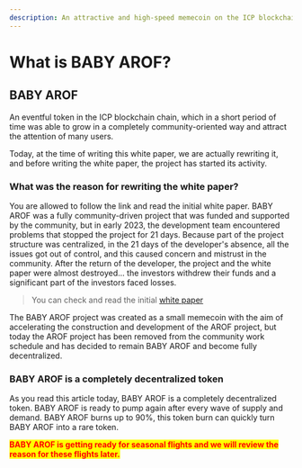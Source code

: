 ```yaml
---
description: An attractive and high-speed memecoin on the ICP blockchain chain
---
```


# What is BABY AROF?

## BABY AROF

An eventful token in the ICP blockchain chain, which in a short period of time was able to grow in a completely community-oriented way and attract the attention of many users.

Today, at the time of writing this white paper, we are actually rewriting it, and before writing the white paper, the project has started its activity.

### What was the reason for rewriting the white paper?

You are allowed to follow the link and read the initial white paper. BABY AROF was a fully community-driven project that was funded and supported by the community, but in early 2023, the development team encountered problems that stopped the project for 21 days. Because part of the project structure was centralized, in the 21 days of the developer's absence, all the issues got out of control, and this caused concern and mistrust in the community. After the return of the developer, the project and the white paper were almost destroyed... the investors withdrew their funds and a significant part of the investors faced losses.

> You can check and read the initial [white paper](https://icp-nft.gitbook.io/the-white-paper-amirof-arof/)

The BABY AROF project was created as a small memecoin with the aim of accelerating the construction and development of the AROF project, but today the AROF project has been removed from the community work schedule and has decided to remain BABY AROF and become fully decentralized.

### BABY AROF is a completely decentralized token

As you read this article today, BABY AROF is a completely decentralized token. BABY AROF is ready to pump again after every wave of supply and demand. BABY AROF burns up to 90%, this token burn can quickly turn BABY AROF into a rare token.

<mark style="color:red;">**BABY AROF is getting ready for seasonal flights and we will review the reason for these flights later.**</mark>
